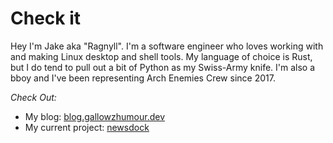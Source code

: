 # Check it
Hey I'm Jake aka "Ragnyll".
 I'm a software engineer who loves working with and making Linux desktop and shell tools.
 My language of choice is Rust, but I do tend to pull out a bit of Python as my Swiss-Army knife.
 I'm also a bboy and I've been representing Arch Enemies Crew since 2017.

_Check Out:_

- My blog: [blog.gallowzhumour.dev](https://blog.gallowzhumour.dev)
- My current project: [newsdock](https://github.com/Ragnyll/newsdock)
